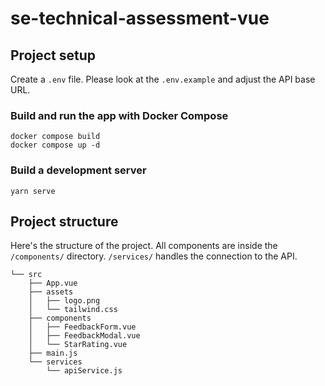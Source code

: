 # se-technical-assessment-vue

## Project setup
Create a `.env` file. Please look at the `.env.example` and adjust the API base URL.

### Build and run the app with Docker Compose

```
docker compose build
docker compose up -d
```

### Build a development server
```
yarn serve
```

## Project structure

Here's the structure of the project. All components are inside the `/components/` directory. `/services/` handles the connection to the API. 
```
└── src
    ├── App.vue
    ├── assets
    │   ├── logo.png
    │   └── tailwind.css
    ├── components
    │   ├── FeedbackForm.vue
    │   ├── FeedbackModal.vue
    │   └── StarRating.vue
    ├── main.js
    └── services
        └── apiService.js
```
